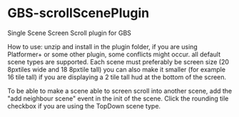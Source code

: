 # GBS-scrollScenePlugin
 Single Scene Screen Scroll plugin for GBS

How to use:
unzip and install in the plugin folder, if you are using Platformer+ or some other plugin, some conflicts might occur.
all default scene types are supported. Each scene must preferably be screen size (20 8pxtiles wide and 18 8pxtile tall)
you can also make it smaller (for example 16 tile tall) if you are displaying a 2 tile tall hud at the bottom of the screen.

To be able to make a scene able to screen scroll into another scene, add the "add neighbour scene" event in the init of the scene.
Click the rounding tile checkbox if you are using the TopDown scene type.